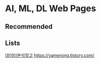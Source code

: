# AI, ML, DL Web Pages

## Recommended


## Lists
[데이터분석창고](https://yamerong.tistory.com/)  https://yamerong.tistory.com/


